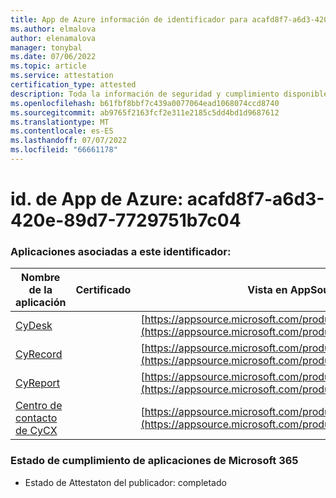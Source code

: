 ```yaml
---
title: App de Azure información de identificador para acafd8f7-a6d3-420e-89d7-7729751b7c04
ms.author: elmalova
author: elenamalova
manager: tonybal
ms.date: 07/06/2022
ms.topic: article
ms.service: attestation
certification_type: attested
description: Toda la información de seguridad y cumplimiento disponible para acafd8f7-a6d3-420e-89d7-7729751b7c04.
ms.openlocfilehash: b61fbf8bbf7c439a0077064ead1068074ccd8740
ms.sourcegitcommit: ab9765f2163fcf2e311e2185c5dd4bd1d9687612
ms.translationtype: MT
ms.contentlocale: es-ES
ms.lasthandoff: 07/07/2022
ms.locfileid: "66661178"
---
```

# <a name="azure-app-id-acafd8f7-a6d3-420e-89d7-7729751b7c04"></a>id. de App de Azure: acafd8f7-a6d3-420e-89d7-7729751b7c04


### <a name="apps-associated-with-this-id"></a>Aplicaciones asociadas a este identificador:
| **Nombre de la aplicación** | **Certificado** | **Vista en AppSource** |
|--------------|---------------|-----------------------|
| [CyDesk](../forward/WA200004281.md) |  | [https://appsource.microsoft.com/product/office/WA200004281](https://appsource.microsoft.com/product/office/WA200004281) |
| [CyRecord](../forward/WA200004280.md) |  | [https://appsource.microsoft.com/product/office/WA200004280](https://appsource.microsoft.com/product/office/WA200004280) |
| [CyReport](../forward/WA200004272.md) |  | [https://appsource.microsoft.com/product/office/WA200004272](https://appsource.microsoft.com/product/office/WA200004272) |
| [Centro de contacto de CyCX](../forward/WA200004350.md) |  | [https://appsource.microsoft.com/product/office/WA200004350](https://appsource.microsoft.com/product/office/WA200004350) |

### <a name="microsoft-365-app-compliance-status"></a>Estado de cumplimiento de aplicaciones de Microsoft 365
- Estado de Attestaton del publicador: completado
